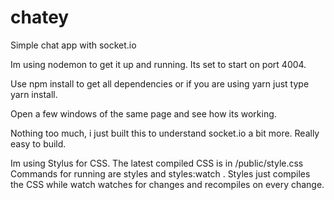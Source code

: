 # chatey
Simple chat app with socket.io

Im using nodemon to get it up and running. Its set to start on port 4004.

Use npm install to get all dependencies or if you are using yarn just type yarn install.

Open a few windows of the same page and see how its working.

Nothing too much, i just built this to understand socket.io a bit more.
Really easy to build.

Im using Stylus for CSS. The latest compiled CSS is in /public/style.css
Commands for running are styles and styles:watch . Styles just compiles the CSS 
while watch watches for changes and recompiles on every change.
